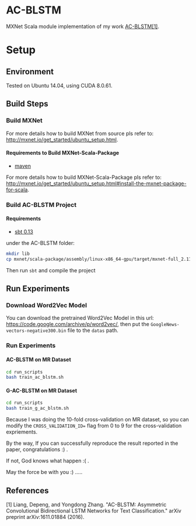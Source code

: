 # AC-BLSTM 
MXNet Scala module implementation of my work [AC-BLSTM[1]](https://arxiv.org/abs/1611.01884).

# Setup
## Environment
Tested on Ubuntu 14.04, using CUDA 8.0.61.

## Build Steps
### Build MXNet
For more details how to build MXNet from source pls refer to: http://mxnet.io/get_started/ubuntu_setup.html.

#### Requirements to Build MXNet-Scala-Package
* [maven](https://maven.apache.org/download.cgi)

For more details how to build MXNet-Scala-Package pls refer to: http://mxnet.io/get_started/ubuntu_setup.html#install-the-mxnet-package-for-scala.

### Build AC-BLSTM Project
#### Requirements
* [sbt 0.13](http://www.scala-sbt.org/)

under the AC-BLSTM folder:
```bash
mkdir lib
cp mxnet/scala-package/assembly/linux-x86_64-gpu/target/mxnet-full_2.11-linux-x86_64-gpu-0.1.2-SNAPSHOT.jar lib
```
Then run `sbt` and compile the project

## Run Experiments
### Download Word2Vec Model
You can download the pretrained Word2Vec Model in this url: https://code.google.com/archive/p/word2vec/, then put the 
 `GoogleNews-vectors-negative300.bin` file to the `datas` path.
 
### Run Experiments
#### AC-BLSTM on MR Dataset
```bash
cd run_scripts
bash train_ac_blstm.sh
```
#### G-AC-BLSTM on MR Dataset
```bash
cd run_scripts
bash train_g_ac_blstm.sh
```

Because I was doing the 10-fold cross-validation on MR dataset, so you can modify the `CROSS_VALIDATION_ID=` flag from 0 to 9 for the cross-validation expriements.

By the way, If you can successfully reproduce the result reported in the paper, congratulations :) . 

If not, God knows what happen :( . 

May the force be with you :) .....

## References
[1] Liang, Depeng, and Yongdong Zhang. "AC-BLSTM: Asymmetric Convolutional Bidirectional LSTM Networks for Text Classification." arXiv preprint arXiv:1611.01884 (2016).

